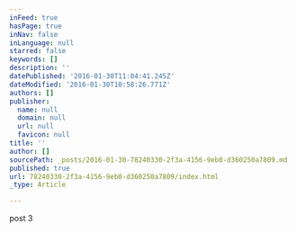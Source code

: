 ```yaml
---
inFeed: true
hasPage: true
inNav: false
inLanguage: null
starred: false
keywords: []
description: ''
datePublished: '2016-01-30T11:04:41.245Z'
dateModified: '2016-01-30T10:58:26.771Z'
authors: []
publisher:
  name: null
  domain: null
  url: null
  favicon: null
title: ''
author: []
sourcePath: _posts/2016-01-30-78240330-2f3a-4156-9eb0-d360250a7809.md
published: true
url: 78240330-2f3a-4156-9eb0-d360250a7809/index.html
_type: Article

---
```

post 3